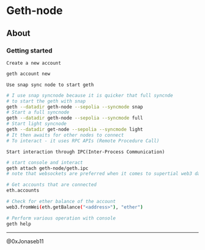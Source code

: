 # Geth-node

## About

### Getting started

`Create a new account`

```sh
geth account new
```

`Use snap sync node to start geth`

```sh
# I use snap syncnode because it is quicker that full syncnde
# to start the geth with snap
geth --datadir geth-node --sepolia --syncmode snap
# Start a full syncnode
geth --datadir geth-node --sepolia --syncmode full
# Start light syncnode
geth --datadir get-node --sepolia --syncmode light
# It then awaits for other nodes to connect
# To interact - it uses RPC APIs (Remote Procedure Call)
```

`Start interaction through IPC(Inter-Process Communication)`

```sh
# start console and interact
geth attach geth-node/geth.ipc
# note that websockets are preferred when it comes to supertial web3 dapps notifications

# Get accounts that are connected
eth.accounts

# Check for ether balance of the account
web3.fromWei(eth.getBalance("<address>"), "ether")

# Perform various operation with console
geth help
```



-------------------------

@0xJonaseb11
